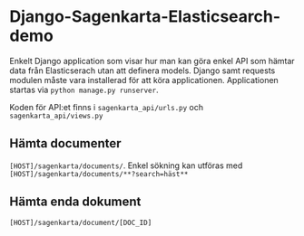 # Django-Sagenkarta-Elasticsearch-demo

Enkelt Django application som visar hur man kan göra enkel API som hämtar data från Elasticserach utan att definera models.
Django samt requests modulen måste vara installerad för att köra applicationen.
Applicationen startas via `python manage.py runserver`.

Koden för API:et finns i `sagenkarta_api/urls.py` och `sagenkarta_api/views.py`

## Hämta documenter
`[HOST]/sagenkarta/documents/`. Enkel sökning kan utföras med `[HOST]/sagenkarta/documents/**?search=häst**`

## Hämta enda dokument
`[HOST]/sagenkarta/document/[DOC_ID]`
